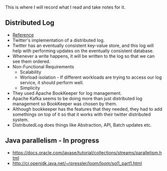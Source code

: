 This is where I will record what I read and take notes for it.

## Distributed Log
* [Reference](https://blog.twitter.com/engineering/en_us/topics/infrastructure/2015/building-distributedlog-twitter-s-high-performance-replicated-log-servic.html)
* Twitter's implementation of a distributed log.
* Twitter has an eventually consistent key-value store, and this log will help with performing updates on the eventually consistent database. 
* Whenever a write happens, it will be written to the log so that we can see them ordered.
* Non-Functional Requirements
  * Scalability
  * Worload isolation - If different workloads are trying to access our log service, it should perform well.
  * Simplicity
* They used Apache BookKeeper for log management.
* Apache Kafka seems to be doing more than just distributed log management so BookKeeper was chosen by them.
* Although bookkeeper has the features that they needed, they had to add somethings on top of it so that it works with their twitter distributed system.
* DistributedLog does things like Abstraction, API, Batch updates etc.

## Java parallelism - In progress
* https://docs.oracle.com/javase/tutorial/collections/streams/parallelism.html
* http://cr.openjdk.java.net/~rpressler/loom/loom/sol1_part1.html
